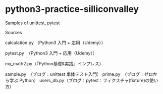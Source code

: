 # python3-practice-silliconvalley
Samples of unittest, pytest

Sources

calculation.py （Python3 入門 + 応用（Udemy））

pytest.py　（Python3 入門 + 応用（Udemy））

my_math2.py（『Python基礎&実践』インプレス）

sample.py　（ブログ：unittest 単体テスト入門）
prime.py　（ブログ：ゼロから学ぶ Python）
users_db.py（ブログ：pytest：フィクスチャ(fixture)の使い方）
